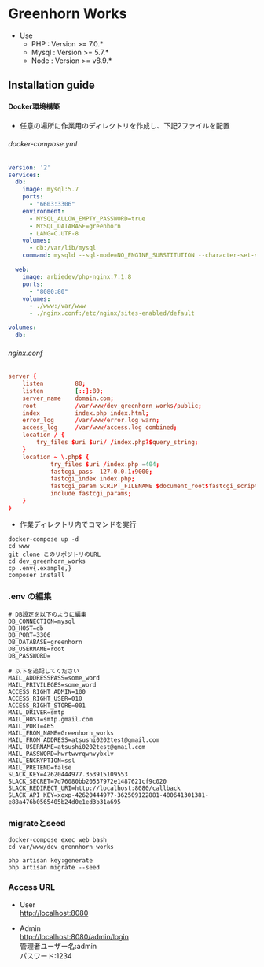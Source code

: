 # Greenhorn Works  
- Use  
  - PHP : Version >= 7.0.*  
  - Mysql : Version >= 5.7.*  
  - Node : Version >= v8.9.*  

## Installation guide  

#### Docker環境構築

- 任意の場所に作業用のディレクトリを作成し、下記2ファイルを配置

###### docker-compose.yml
```yaml:docker-compose.yml
version: '2'
services:
  db:
    image: mysql:5.7
    ports:
      - "6603:3306"
    environment:
      - MYSQL_ALLOW_EMPTY_PASSWORD=true
      - MYSQL_DATABASE=greenhorn
      - LANG=C.UTF-8
    volumes:
      - db:/var/lib/mysql
    command: mysqld --sql-mode=NO_ENGINE_SUBSTITUTION --character-set-server=utf8 --collation-server=utf8_unicode_ci

  web:
    image: arbiedev/php-nginx:7.1.8
    ports:
      - "8080:80"
    volumes:
      - ./www:/var/www
      - ./nginx.conf:/etc/nginx/sites-enabled/default

volumes:
  db:
```

###### nginx.conf
```shell:nginx.conf
server {
    listen         80;
    listen         [::]:80;
    server_name    domain.com;
    root           /var/www/dev_greenhorn_works/public;
    index          index.php index.html;
    error_log      /var/www/error.log warn;
    access_log     /var/www/access.log combined;
    location / {
        try_files $uri $uri/ /index.php?$query_string;
    }
    location ~ \.php$ {
            try_files $uri /index.php =404;
            fastcgi_pass  127.0.0.1:9000;
            fastcgi_index index.php;
            fastcgi_param SCRIPT_FILENAME $document_root$fastcgi_script_name;
            include fastcgi_params;
    }
}

```

- 作業ディレクトリ内でコマンドを実行
```shell
docker-compose up -d
cd www
git clone このリポジトリのURL
cd dev_greenhorn_works
cp .env{.example,}
composer install
```
### .env の編集  

```shell
# DB設定を以下のように編集
DB_CONNECTION=mysql
DB_HOST=db
DB_PORT=3306
DB_DATABASE=greenhorn
DB_USERNAME=root
DB_PASSWORD=

# 以下を追記してください
MAIL_ADDRESSPASS=some_word
MAIL_PRIVILEGES=some_word
ACCESS_RIGHT_ADMIN=100
ACCESS_RIGHT_USER=010
ACCESS_RIGHT_STORE=001
MAIL_DRIVER=smtp
MAIL_HOST=smtp.gmail.com
MAIL_PORT=465
MAIL_FROM_NAME=Greenhorn_works
MAIL_FROM_ADDRESS=atsushi0202test@gmail.com
MAIL_USERNAME=atsushi0202test@gmail.com
MAIL_PASSWORD=hwrtwvrqwnvybxlv
MAIL_ENCRYPTION=ssl
MAIL_PRETEND=false
SLACK_KEY=42620444977.353915109553
SLACK_SECRET=7d76080bb20537972e1487621cf9c020
SLACK_REDIRECT_URI=http://localhost:8080/callback
SLACK_API_KEY=xoxp-42620444977-362509122881-400641301381-e88a476b0565405b24d0e1ed3b31a695
```

### migrateとseed  
```shell
docker-compose exec web bash
cd var/www/dev_grennhorn_works
```
```shell
php artisan key:generate
php artisan migrate --seed
```

### Access URL  

- User    
[http://localhost:8080](http://localhost:8080)  

- Admin    
[http://localhost:8080/admin/login](http://localhost:8080/admin/login)    
管理者ユーザー名:admin    
パスワード:1234


